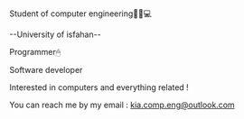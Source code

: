 Student of computer engineering👨‍💻💻

--University of isfahan--

Programmer🖱

Software developer

Interested in computers and everything related !

You can reach me by my email : kia.comp.eng@outlook.com
